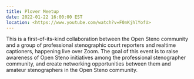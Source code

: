 ```yaml
---
title: Plover Meetup
date: 2022-01-22 16:00:00 EST
location: <https://www.youtube.com/watch?v=F0nKjhlYofU>
---
```


This is a first-of-its-kind collaboration between the Open Steno community
and a group of professional stenographic court reporters and realtime
captioners, happening live over Zoom. The goal of this event is to raise
awareness of Open Steno initiatives among the professional stenographer
community, and create networking opportunities between them and amateur
stenographers in the Open Steno community.
